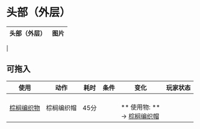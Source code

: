 # 头部（外层）  
>   
  
  头部（外层）  |   图片   
 ----  |  ----:   
   |     
  
## 可拖入  
使用  |  动作  |  耗时  |  条件  |  变化  |  玩家状态  
----  |  ----  |  ----  |  ----  |  ----  |  ----  
[棕榈编织物](WeavePalm.md)  |  棕榈编织帽<br>  |  45分  |    |  <br>** 使用物: **<br>→ [棕榈编织帽](HatWoven.md)  |    
